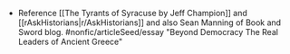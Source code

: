 - Reference [[The Tyrants of Syracuse by Jeff Champion]] and [[rAskHistorians|r/AskHistorians]] and also Sean Manning of Book and Sword blog. #nonfic/articleSeed/essay "Beyond Democracy The Real Leaders of Ancient Greece"
